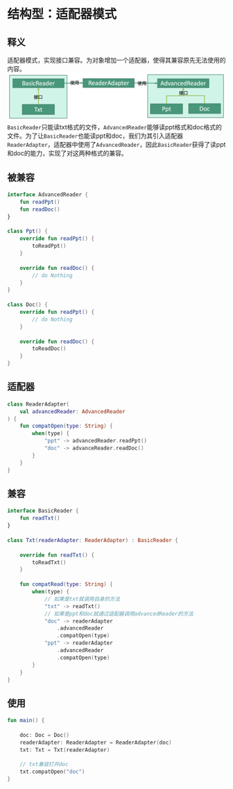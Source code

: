 # 结构型：适配器模式


## 释义
适配器模式，实现接口兼容。为对象增加一个适配器，使得其兼容原先无法使用的内容。
![9c65ccf874a5d487704889f9147b3c1a](结构型：适配器模式.resources/3CBD8E02-7D82-4293-8DD6-3CF659150126.png "适配器模式")
`BasicReader`只能读txt格式的文件，`AdvancedReader`能够读ppt格式和doc格式的文件。为了让`BasicReader`也能读ppt和doc，我们为其引入适配器`ReaderAdapter`，适配器中使用了`AdvancedReader`，因此`BasicReader`获得了读ppt和doc的能力，实现了对这两种格式的兼容。


## 被兼容
```kotlin
interface AdvancedReader {
    fun readPpt()
    fun readDoc()
}

class Ppt() {
    override fun readPpt() {
        toReadPpt()
    }
    
    override fun readDoc() {
        // do Nothing
    }
}

class Doc() { 
    override fun readPpt() {
        // do Nothing
    }
    
    override fun readDoc() {
        toReadDoc()
    }
}
```


## 适配器
```kotlin
class ReaderAdapter(
    val advancedReader: AdvancedReader
) {
    fun compatOpen(type: String) {
        when(type) {
            "ppt" -> advancedReader.readPpt()
            "doc" -> advanceReader.readDoc()
        }
    }
}
```
## 兼容
```kotlin
interface BasicReader {
    fun readTxt()
}

class Txt(readerAdapter: ReaderAdapter) : BasicReader {
    
    override fun readTxt() {
        toReadTxt()
    }
    
    fun compatRead(type: String) {
        when(type) {
            // 如果是txt就调用自身的方法
            "txt" -> readTxt()
            // 如果是ppt和doc就通过适配器调用advancedReader的方法
            "doc" -> readerAdapter
                .advancedReader
                .compatOpen(type)
            "ppt" -> readerAdapter
                .advancedReader
                .compatOpen(type)
        }
    }
}
```

## 使用
```kotlin
fun main() {

    doc: Doc = Doc()
    readerAdapter: ReaderAdapter = ReaderAdapter(doc)
    txt: Txt = Txt(readerAdapter)
    
    // txt兼容打开doc
    txt.compatOpen("doc")
}
```
